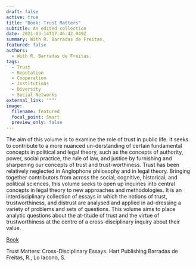 ```yaml
---
draft: false
active: true
title: "Book: Trust Matters"
subtitle: An edited collection
date: 2021-03-14T17:46:42.049Z
summary: With R. Barradas de Freitas.
featured: false
authors:
  - With R. Barradas de Freitas.
tags:
  - Trust
  - Reputation 
  - Cooperation
  - Institutions
  - Diversity
  - Social Networks
external_link: '""'
image:
  filename: featured
  focal_point: Smart
  preview_only: false
---
```

The aim of this volume is to examine the role of trust in public life. It seeks to contribute to a more nuanced un-derstanding of certain fundamental concepts in political and legal theory, such as the concepts of authority, power, social practice, the rule of law, and justice by furnishing and sharpening our concepts of trust and trust-worthiness. Trust has been relatively neglected in Anglophone philosophy and in legal theory. Bringing together contributors from across the social, cognitive, historical, and political sciences, this volume seeks to open up inquiries into central concepts in legal theory to new approaches and methodologies. It is an interdisciplinary collection of essays in which the notions of trust, trustworthiness, and distrust are analysed and applied in ad-dressing a variety of problems and sets of questions. This volume aims to place analytic questions about the at-titude of trust and the virtue of trustworthiness at the centre of a cross-disciplinary inquiry about their value.

<u>Book</u> 

Trust Matters: Cross-Disciplinary Essays. Hart Publishing
 Barradas de Freitas, R., Lo Iacono, S.


